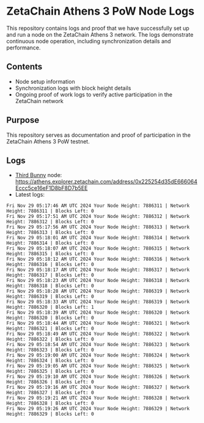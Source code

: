 # ZetaChain Athens 3 PoW Node Logs
This repository contains logs and proof that we have successfully set up and run a node on the ZetaChain Athens 3 network. The logs demonstrate continuous node operation, including synchronization details and performance.

## Contents
- Node setup information
- Synchronization logs with block height details
- Ongoing proof of work logs to verify active participation in the ZetaChain network

## Purpose
This repository serves as documentation and proof of participation in the ZetaChain Athens 3 PoW testnet.

## Logs

- [Third Bunny](https://thirdbunny.xyz/) node: https://athens.explorer.zetachain.com/address/0x225254d35dE666064Eccc5ce16eF1D8bF8D7b5EE
- Latest logs:
```
Fri Nov 29 05:17:46 AM UTC 2024 Your Node Height: 7886311 | Network Height: 7886311 | Blocks Left: 0
Fri Nov 29 05:17:51 AM UTC 2024 Your Node Height: 7886312 | Network Height: 7886312 | Blocks Left: 0
Fri Nov 29 05:17:56 AM UTC 2024 Your Node Height: 7886313 | Network Height: 7886313 | Blocks Left: 0
Fri Nov 29 05:18:01 AM UTC 2024 Your Node Height: 7886314 | Network Height: 7886314 | Blocks Left: 0
Fri Nov 29 05:18:07 AM UTC 2024 Your Node Height: 7886315 | Network Height: 7886315 | Blocks Left: 0
Fri Nov 29 05:18:12 AM UTC 2024 Your Node Height: 7886316 | Network Height: 7886316 | Blocks Left: 0
Fri Nov 29 05:18:17 AM UTC 2024 Your Node Height: 7886317 | Network Height: 7886317 | Blocks Left: 0
Fri Nov 29 05:18:23 AM UTC 2024 Your Node Height: 7886318 | Network Height: 7886318 | Blocks Left: 0
Fri Nov 29 05:18:28 AM UTC 2024 Your Node Height: 7886319 | Network Height: 7886319 | Blocks Left: 0
Fri Nov 29 05:18:33 AM UTC 2024 Your Node Height: 7886319 | Network Height: 7886320 | Blocks Left: 1
Fri Nov 29 05:18:39 AM UTC 2024 Your Node Height: 7886320 | Network Height: 7886320 | Blocks Left: 0
Fri Nov 29 05:18:44 AM UTC 2024 Your Node Height: 7886321 | Network Height: 7886321 | Blocks Left: 0
Fri Nov 29 05:18:49 AM UTC 2024 Your Node Height: 7886322 | Network Height: 7886322 | Blocks Left: 0
Fri Nov 29 05:18:54 AM UTC 2024 Your Node Height: 7886323 | Network Height: 7886323 | Blocks Left: 0
Fri Nov 29 05:19:00 AM UTC 2024 Your Node Height: 7886324 | Network Height: 7886324 | Blocks Left: 0
Fri Nov 29 05:19:05 AM UTC 2024 Your Node Height: 7886325 | Network Height: 7886325 | Blocks Left: 0
Fri Nov 29 05:19:10 AM UTC 2024 Your Node Height: 7886326 | Network Height: 7886326 | Blocks Left: 0
Fri Nov 29 05:19:16 AM UTC 2024 Your Node Height: 7886327 | Network Height: 7886327 | Blocks Left: 0
Fri Nov 29 05:19:21 AM UTC 2024 Your Node Height: 7886328 | Network Height: 7886328 | Blocks Left: 0
Fri Nov 29 05:19:26 AM UTC 2024 Your Node Height: 7886329 | Network Height: 7886329 | Blocks Left: 0
```
